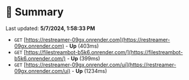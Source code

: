 # 📖 Summary
Last updated: **5/7/2024, 1:58:33 PM**

- `GET` [https://restreamer-09gx.onrender.com](https://restreamer-09gx.onrender.com) - **Up** (403ms)
- `GET` [https://filestreambot-b5k6.onrender.com/](https://filestreambot-b5k6.onrender.com/) - **Up** (399ms)
- `GET` [https://restreamer-09gx.onrender.com/ui](https://restreamer-09gx.onrender.com/ui) - **Up** (1234ms)
